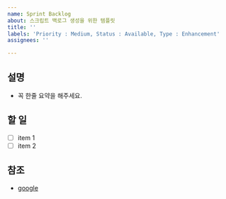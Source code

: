 ```yaml
---
name: Sprint Backlog
about: 스크립트 백로그 생성을 위한 템플릿
title: ''
labels: 'Priority : Medium, Status : Available, Type : Enhancement'
assignees: ''

---
```


## 설명

- 꼭 한줄 요약을 해주세요.

## 할 일

- [ ] item 1
- [ ] item 2

## 참조

- [google](https://www.google.com)
